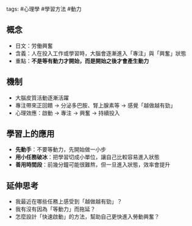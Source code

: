 
tags: #心理學 #學習方法 #動力  

## 概念
- 日文：労働興奮  
- 含義：人在投入工作或學習時，大腦會逐漸進入「專注」與「興奮」狀態  
- 重點：**不是等有動力才開始，而是開始之後才會產生動力**

## 機制
- 大腦皮質活動逐漸活躍  
- 專注帶來正回饋 → 分泌多巴胺、腎上腺素等 → 感覺「越做越有勁」  
- 心理效應：啟動 → 專注 → 興奮 → 持續投入  

## 學習上的應用
- **先動手**：不要等動力，先開始做一小步  
- **用小任務破冰**：把學習切成小單位，讓自己比較容易進入狀態  
- **善用時間段**：前幾分鐘可能很難熬，但一旦進入狀態，效率會提升  

## 延伸思考
- 我最近在哪些任務上感受到「越做越有勁」？  
- 我有沒有因為「等動力」而拖延？  
- 怎麼設計「快速啟動」的方法，幫助自己更快進入勞動興奮？
